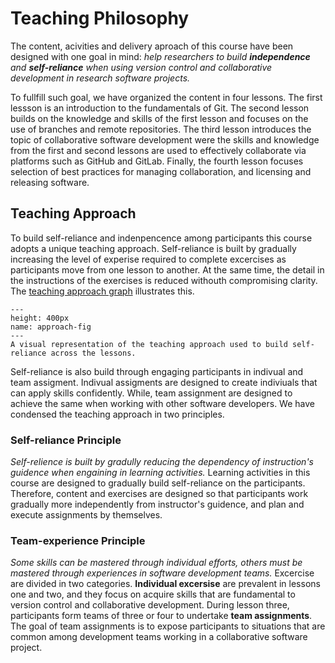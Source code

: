 # Teaching Philosophy

The content, acivities and delivery aproach of this course have been designed with one goal in mind:
*help researchers to build **independence** and **self-reliance** when using version control and collaborative development in research software projects.*  

To fullfill such goal, we have organized the content in four lessons. The first lessson is an introduction to the fundamentals of Git. The second lesson builds on the knowledge and skills of the first lesson and focuses on the use of branches and remote repositories. The third lesson introduces the topic of collaborative software development were the skills and knowledge from the first and second lessons are used to effectively collaborate via platforms such as GitHub and GitLab. Finally, the fourth lesson focuses selection of best practices for managing collaboration, and licensing and releasing software. 

## Teaching Approach

To build self-reliance and indenpencence among participants this course adopts a unique teaching approach. Self-reliance is built by gradually increasing the level of experise required to complete excercises as participants move from one lesson to another. At the same time, the detail in the instructions of the exercises is reduced withouth compromising clarity. The [teaching approach graph](approach-fig) illustrates this.

```{figure} ../img/teaching-approach.png
---
height: 400px
name: approach-fig
---
A visual representation of the teaching approach used to build self-reliance across the lessons.
```

Self-reliance is also build through engaging participants in indivual and team assigment. Indivual assigments are designed to create indiviuals that can apply skills confidently. While, team assignment are designed to achieve the same when working with other software developers. 
We have condensed the teaching approach in two principles.

### Self-reliance Principle

*Self-relience is built by gradully reducing the dependency of instruction's guidence when engaining in learning activities.* Learning activities in this course are designed to gradually build self-reliance on the participants. Therefore, content and exercises are designed so that participants work gradually more independently from instructor's guidence, and plan and execute assignments by themselves.

### Team-experience Principle

*Some skills can be mastered through individual efforts, others must be mastered through experiences in software development teams.* 
Excercise are divided in two categories. **Individual excersise** are prevalent in lessons one and two, and they focus on acquire skills that are fundamental to version control and collaborative development. 
During lesson three, participants form teams of three or four to undertake **team assignments**. The goal of team assignments is to expose participants to situations that are common among development teams working in a collaborative software project.






